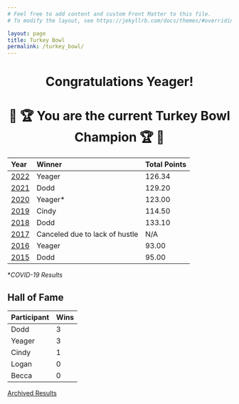 ```yaml
---
# Feel free to add content and custom Front Matter to this file.
# To modify the layout, see https://jekyllrb.com/docs/themes/#overriding-theme-defaults

layout: page
title: Turkey Bowl
permalink: /turkey_bowl/
---
```

# <center>Congratulations Yeager!</center>
# <center>:turkey: :trophy: You are the current Turkey Bowl Champion :trophy: :turkey:</center>

| Year                               | Winner                         | Total Points   |
| :--------------------------------- | :----------------------------- | :------------- |
| [2022](/turkey_bowl/archive/2022/) | Yeager                         | 126.34         |
| [2021](/turkey_bowl/archive/2021/) | Dodd                           | 129.20         |
| [2020](/turkey_bowl/archive/2020/) | Yeager*                        | 123.00         |
| [2019](/turkey_bowl/archive/2019/) | Cindy                          | 114.50         |
| [2018](/turkey_bowl/archive/2018/) | Dodd                           | 133.10         |
| [2017](/turkey_bowl/archive/2017/) | Canceled due to lack of hustle | N/A            |
| [2016](/turkey_bowl/archive/2016/) | Yeager                         | 93.00          |
| [2015](/turkey_bowl/archive/2015/) | Dodd                           | 95.00          |

*_COVID-19 Results_

## Hall of Fame

| Participant | Wins |
| :---------- | :--- |
| Dodd        | 3    |
| Yeager      | 3    |
| Cindy       | 1    |
| Logan       | 0    |
| Becca       | 0    |


[Archived Results](/turkey_bowl/archive/)
